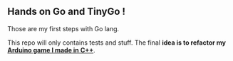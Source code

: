 ## Hands on Go and TinyGo !

Those are my first steps with Go lang.

This repo will only contains tests and stuff. The final **idea is to refactor my [Arduino game I made in C++](https://github.com/benoitjupille/spaceship-game-arduino)**.
